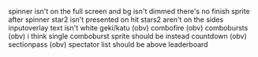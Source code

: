 spinner isn't on the full screen and bg isn't dimmed
there's no finish sprite after spinner
star2 isn't presented on hit
stars2 aren't on the sides
inputoverlay text isn't white 
geki/katu (obv)
combofire (obv)
combobursts (obv)
i think single comboburst sprite should be instead
countdown (obv)
sectionpass (obv)
spectator list should be above leaderboard 

